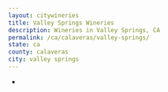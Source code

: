 ```yaml
---
layout: citywineries
title: Valley Springs Wineries
description: Wineries in Valley Springs, CA
permalink: /ca/calaveras/valley-springs/
state: ca
county: calaveras
city: valley springs
---
```

-
